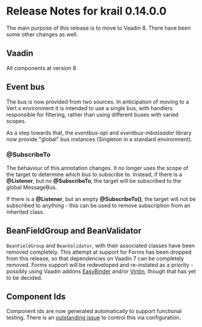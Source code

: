 # Release Notes for krail 0.14.0.0

The main purpose of this release is to move to Vaadin 8.  There have been some other changes as well.

## Vaadin

All components at version 8

## Event bus
The bus is now provided from two sources.  In anticipation of moving to a Vert.x environment it is intended to use a single bus, with handlers responsible for filtering, rather than using different buses with varied scopes.

As a step towards that, the *eventbus-api* and *eventbus-mbassador* library now provide "global" bus instances (Singleton in a standard environment).

### @SubscribeTo
The behaviour of this annotation changes.  It no longer uses the scope of the target to determine which bus to subscribe to.  Instead, if there is a **@Listener**, but no **@SubscribeTo**, the target will be subscribed to the global MessageBus.

If there is a **@Listener**, but an empty **@SubscribeTo()**, the target will not be subscribed to anything - this can be used to remove subscription from an inherited class.

## BeanFieldGroup and BeanValidator

`BeanFieldGroup` and `BeanValidator`, with their associated classes have been removed completely.  This attempt at support for Forms has been dropped from this release, so that dependencies on Vaadin 7 can be completely removed. Forms support will be redeveloped and re-instated as a priority - possibly using Vaadin addons [EasyBinder](https://vaadin.com/directory/component/easybinder) and/or [Viritin](https://vaadin.com/directory/component/viritin), though that has yet to be decided.
 
 
## Component Ids
Component ids are now generated automatically to support functional testing.  There is an [outstanding issue](https://github.com/davidsowerby/krail/issues/662) to control this via configuration.